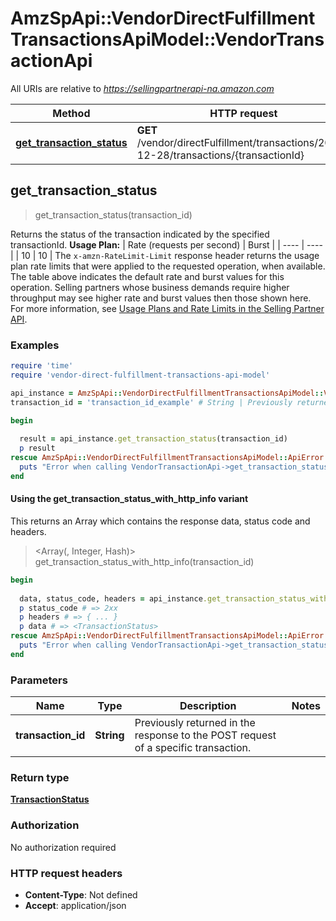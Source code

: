 # AmzSpApi::VendorDirectFulfillmentTransactionsApiModel::VendorTransactionApi

All URIs are relative to *https://sellingpartnerapi-na.amazon.com*

| Method | HTTP request | Description |
| ------ | ------------ | ----------- |
| [**get_transaction_status**](VendorTransactionApi.md#get_transaction_status) | **GET** /vendor/directFulfillment/transactions/2021-12-28/transactions/{transactionId} |  |


## get_transaction_status

> <TransactionStatus> get_transaction_status(transaction_id)



Returns the status of the transaction indicated by the specified transactionId.  **Usage Plan:**  | Rate (requests per second) | Burst | | ---- | ---- | | 10 | 10 |  The `x-amzn-RateLimit-Limit` response header returns the usage plan rate limits that were applied to the requested operation, when available. The table above indicates the default rate and burst values for this operation. Selling partners whose business demands require higher throughput may see higher rate and burst values then those shown here. For more information, see [Usage Plans and Rate Limits in the Selling Partner API](doc:usage-plans-and-rate-limits-in-the-sp-api).

### Examples

```ruby
require 'time'
require 'vendor-direct-fulfillment-transactions-api-model'

api_instance = AmzSpApi::VendorDirectFulfillmentTransactionsApiModel::VendorTransactionApi.new
transaction_id = 'transaction_id_example' # String | Previously returned in the response to the POST request of a specific transaction.

begin
  
  result = api_instance.get_transaction_status(transaction_id)
  p result
rescue AmzSpApi::VendorDirectFulfillmentTransactionsApiModel::ApiError => e
  puts "Error when calling VendorTransactionApi->get_transaction_status: #{e}"
end
```

#### Using the get_transaction_status_with_http_info variant

This returns an Array which contains the response data, status code and headers.

> <Array(<TransactionStatus>, Integer, Hash)> get_transaction_status_with_http_info(transaction_id)

```ruby
begin
  
  data, status_code, headers = api_instance.get_transaction_status_with_http_info(transaction_id)
  p status_code # => 2xx
  p headers # => { ... }
  p data # => <TransactionStatus>
rescue AmzSpApi::VendorDirectFulfillmentTransactionsApiModel::ApiError => e
  puts "Error when calling VendorTransactionApi->get_transaction_status_with_http_info: #{e}"
end
```

### Parameters

| Name | Type | Description | Notes |
| ---- | ---- | ----------- | ----- |
| **transaction_id** | **String** | Previously returned in the response to the POST request of a specific transaction. |  |

### Return type

[**TransactionStatus**](TransactionStatus.md)

### Authorization

No authorization required

### HTTP request headers

- **Content-Type**: Not defined
- **Accept**: application/json

